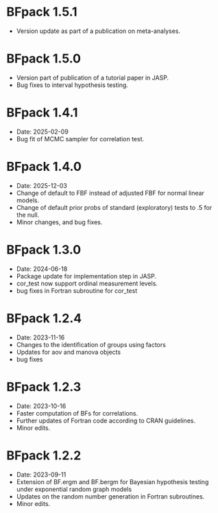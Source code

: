 # BFpack 1.5.1

* Version update as part of a publication on meta-analyses.

# BFpack 1.5.0

* Version part of publication of a tutorial paper in JASP.
* Bug fixes to interval hypothesis testing.

# BFpack 1.4.1

* Date: 2025-02-09
* Bug fit of MCMC sampler for correlation test.

# BFpack 1.4.0

* Date: 2025-12-03
* Change of default to FBF instead of adjusted FBF for normal linear models.
* Change of default prior probs of standard (exploratory) tests to .5 for the null.
* Minor changes, and bug fixes.

# BFpack 1.3.0

* Date: 2024-06-18
* Package update for implementation step in JASP.
* cor_test now support ordinal measurement levels.
* bug fixes in Fortran subroutine for cor_test


# BFpack 1.2.4

* Date: 2023-11-16
* Changes to the identification of groups using factors
* Updates for aov and manova objects
* bug fixes


# BFpack 1.2.3

* Date: 2023-10-16
* Faster computation of BFs for correlations.
* Further updates of Fortran code according to CRAN guidelines.
* Minor edits.


# BFpack 1.2.2

* Date: 2023-09-11
* Extension of BF.ergm and BF.bergm for Bayesian hypothesis testing under exponential random graph models
* Updates on the random number generation in Fortran subroutines.
* Minor edits.

